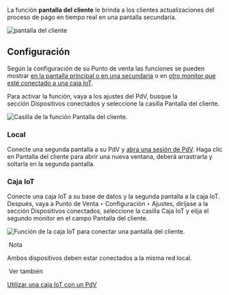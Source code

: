 La función **pantalla del cliente** le brinda a los clientes actualizaciones del proceso de pago en tiempo real en una pantalla secundaria.

![pantalla del cliente](https://www.odoo.com/documentation/17.0/es/_images/display.png)

## Configuración[](https://www.odoo.com/documentation/17.0/es/applications/sales/point_of_sale/shop/customer_display.html#configuration "Enlazar permanentemente con este título")

Según la configuración de su Punto de venta las funciones se pueden mostrar [en la pantalla principal o en una secundaria](https://www.odoo.com/documentation/17.0/es/applications/sales/point_of_sale/shop/customer_display.html#customer-display-local) o en [otro monitor que esté conectado a una caja IoT](https://www.odoo.com/documentation/17.0/es/applications/sales/point_of_sale/shop/customer_display.html#customer-display-iot).

Para activar la función, vaya a los ajustes del PdV, busque la sección Dispositivos conectados y seleccione la casilla Pantalla del cliente.

![Casilla de la función Pantalla del cliente.](https://www.odoo.com/documentation/17.0/es/_images/feature-setting.png)

### Local[](https://www.odoo.com/documentation/17.0/es/applications/sales/point_of_sale/shop/customer_display.html#local "Enlazar permanentemente con este título")

Conecte una segunda pantalla a su PdV y [abra una sesión de PdV](https://www.odoo.com/documentation/17.0/es/applications/sales/point_of_sale.html#pos-session-start). Haga clic en Pantalla del cliente para abrir una nueva ventana, deberá arrastrarla y soltarla en la segunda pantalla.

### Caja IoT[](https://www.odoo.com/documentation/17.0/es/applications/sales/point_of_sale/shop/customer_display.html#iot-box "Enlazar permanentemente con este título")

Conecte una caja IoT a su base de datos y la segunda pantalla a la caja IoT. Después, vaya a Punto de Venta ‣ Configuración ‣ Ajustes, diríjase a la sección Dispositivos conectados, seleccione la casilla Caja IoT y elija el segundo monitor en el campo Pantalla del cliente.

![Función de la caja IoT para conectar una pantalla del cliente.](https://www.odoo.com/documentation/17.0/es/_images/iot-setting.png)

 Nota

Ambos dispositivos deben estar conectados a la misma red local.

 Ver también

[Utilizar una caja IoT con un PdV](https://www.odoo.com/documentation/17.0/es/applications/general/iot/config/pos.html)